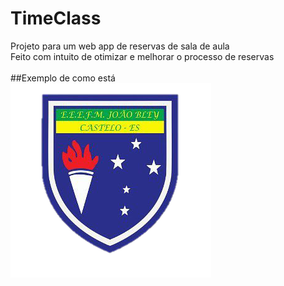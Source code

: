 # TimeClass
Projeto para um web app de reservas de sala de aula
<br>
Feito com intuito de otimizar e melhorar o processo de reservas
<br>
<br>
##Exemplo de como está
<br>
<img src="img/logo01.png" alt="Exemplo">

